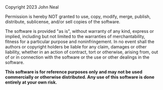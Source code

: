 Copyright 2023 John Neal

Permission is hereby NOT granted to use, copy, modify, merge, publish, distribute, sublicense, and/or sell copies of the software. 

The software is provided "as is", without warranty of any kind, express or implied, including but not limited to the warranties of merchantability, fitness for a particular purpose and noninfringement. 
In no event shall the authors or copyright holders be liable for any claim, damages or other liability, whether in an action of contract, tort or otherwise, arising from, out of or in connection with the software or the use or other dealings in the software.

**This software is for reference purposes only and may not be used commercially or otherwise distributed. Any use of this software is done entirely at your own risk.**
